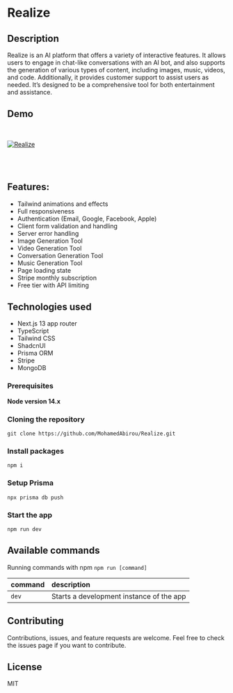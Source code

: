 # Realize

## Description

Realize is an AI platform that offers a variety of interactive features. It allows users to engage in chat-like conversations with an AI bot, and also supports the generation of various types of content, including images, music, videos, and code. Additionally, it provides customer support to assist users as needed. It’s designed to be a comprehensive tool for both entertainment and assistance.
<br />

## Demo
<br />

[![Realize](https://github.com/MohamedAbirou/Realize/assets/109366637/318884e8-e0e0-451a-ae54-2642628ee0ad)](https://realize-kappa.vercel.app/)



<br />
<br />


## Features:

- Tailwind animations and effects
- Full responsiveness
- Authentication (Email, Google, Facebook, Apple)
- Client form validation and handling
- Server error handling
- Image Generation Tool
- Video Generation Tool
- Conversation Generation Tool
- Music Generation Tool
- Page loading state
- Stripe monthly subscription
- Free tier with API limiting

## Technologies used

- Next.js 13 app router
- TypeScript
- Tailwind CSS
- ShadcnUI
- Prisma ORM
- Stripe
- MongoDB


### Prerequisites

**Node version 14.x**

### Cloning the repository

```shell
git clone https://github.com/MohamedAbirou/Realize.git
```

### Install packages

```shell
npm i
```

### Setup Prisma

```shell
npx prisma db push

```

### Start the app

```shell
npm run dev
```

## Available commands

Running commands with npm `npm run [command]`

| command         | description                              |
| :-------------- | :--------------------------------------- |
| `dev`           | Starts a development instance of the app |

## Contributing

Contributions, issues, and feature requests are welcome. Feel free to check the issues page if you want to contribute.

## License

MIT
